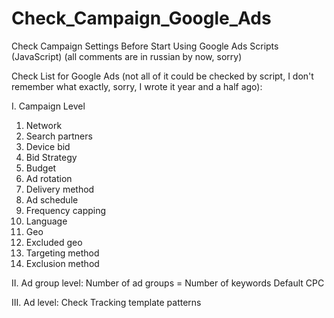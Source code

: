 # Check_Campaign_Google_Ads
Check Campaign Settings Before Start Using Google Ads Scripts (JavaScript)
(all comments are in russian by now, sorry)

Check List for Google Ads (not all of it could be checked by script, I don't remember what exactly, sorry, I wrote it year and a half ago):

I. Campaign Level
1. Network
2. Search partners
3. Device bid
4. Bid Strategy
5. Budget
6. Ad rotation
7. Delivery method
8. Ad schedule
9. Frequency capping
10. Language
11. Geo
12. Excluded geo
13. Targeting method
14. Exclusion method

II. Ad group level:
Number of ad groups = Number of keywords 
Default CPC

III. Ad level:
Check Tracking template patterns
